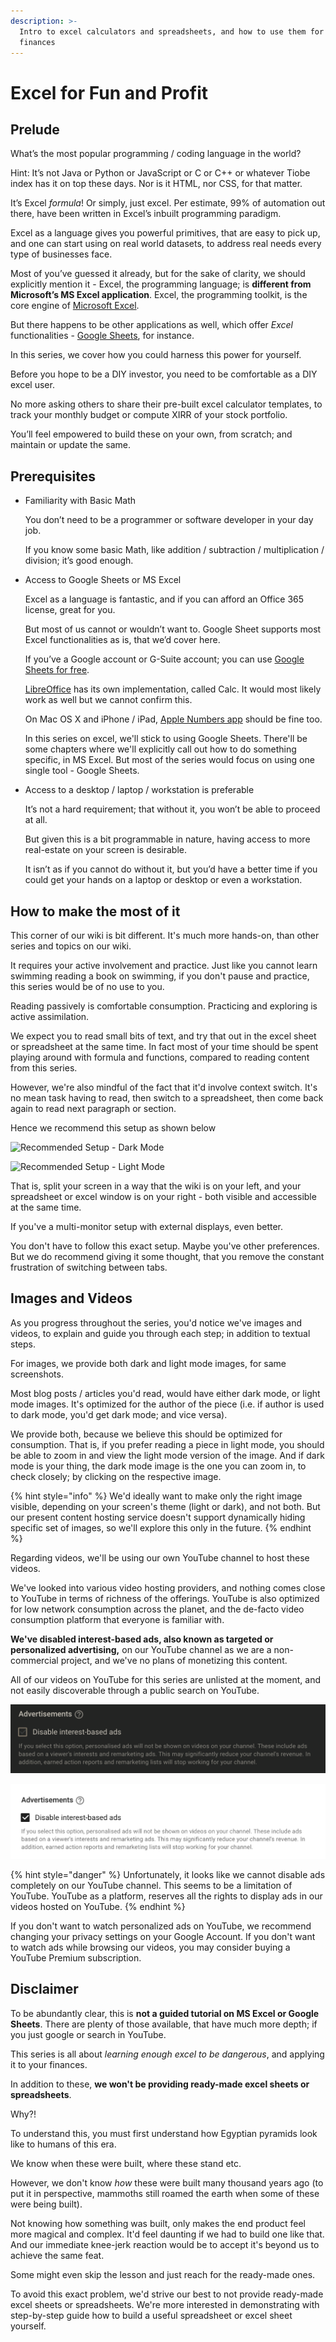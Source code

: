 ```yaml
---
description: >-
  Intro to excel calculators and spreadsheets, and how to use them for your
  finances
---
```


# Excel for Fun and Profit

## Prelude

What’s the most popular programming / coding language in the world?

Hint: It’s not Java or Python or JavaScript or C or C++ or whatever Tiobe index has it on top these days. Nor is it HTML, nor CSS, for that matter.

It’s Excel _formula_! Or simply, just excel. Per estimate, 99% of automation out there, have been written in Excel’s inbuilt programming paradigm.

Excel as a language gives you powerful primitives, that are easy to pick up, and one can start using on real world datasets, to address real needs every type of businesses face.

Most of you’ve guessed it already, but for the sake of clarity, we should explicitly mention it - Excel, the programming language; is **different from Microsoft’s MS Excel application**. Excel, the programming toolkit, is the core engine of [Microsoft Excel](https://www.microsoft.com/en-in/microsoft-365/excel).

But there happens to be other applications as well, which offer _Excel_ functionalities - [Google Sheets](https://docs.google.com/spreadsheets/), for instance.

In this series, we cover how you could harness this power for yourself.

Before you hope to be a DIY investor, you need to be comfortable as a DIY excel user.

No more asking others to share their pre-built excel calculator templates, to track your monthly budget or compute XIRR of your stock portfolio.

You’ll feel empowered to build these on your own, from scratch; and maintain or update the same.

## Prerequisites

*   Familiarity with Basic Math

    You don’t need to be a programmer or software developer in your day job.

    If you know some basic Math, like addition / subtraction / multiplication / division; it’s good enough.
*   Access to Google Sheets or MS Excel

    Excel as a language is fantastic, and if you can afford an Office 365 license, great for you.

    But most of us cannot or wouldn’t want to. Google Sheet supports most Excel functionalities as is, that we’d cover here.

    If you’ve a Google account or G-Suite account; you can use [Google Sheets for free](https://docs.google.com/spreadsheets).

    [LibreOffice](https://www.libreoffice.org/) has its own implementation, called Calc. It would most likely work as well but we cannot confirm this.

    On Mac OS X and iPhone / iPad, [Apple Numbers app](https://www.apple.com/in/numbers/) should be fine too.

    In this series on excel, we'll stick to using Google Sheets. There'll be some chapters where we'll explicitly call out how to do something specific, in MS Excel. But most of the series would focus on using one single tool - Google Sheets.
*   Access to a desktop / laptop / workstation is preferable

    It’s not a hard requirement; that without it, you won’t be able to proceed at all.

    But given this is a bit programmable in nature, having access to more real-estate on your screen is desirable.

    It isn’t as if you cannot do without it, but you’d have a better time if you could get your hands on a laptop or desktop or even a workstation.

## How to make the most of it

This corner of our wiki is bit different. It's much more hands-on, than other series and topics on our wiki.

It requires your active involvement and practice. Just like you cannot learn swimming reading a book on swimming, if you don't pause and practice, this series would be of no use to you.

Reading passively is comfortable consumption. Practicing and exploring is active assimilation.

We expect you to read small bits of text, and try that out in the excel sheet or spreadsheet at the same time. In fact most of your time should be spent playing around with formula and functions, compared to reading content from this series.

However, we're also mindful of the fact that it'd involve context switch. It's no mean task having to read, then switch to a spreadsheet, then come back again to read next paragraph or section.

Hence we recommend this setup as shown below

![Recommended Setup - Dark Mode](../.gitbook/assets/excel-setup.dark.png)

![Recommended Setup - Light Mode](../.gitbook/assets/excel-setup.light.png)

That is, split your screen in a way that the wiki is on your left, and your spreadsheet or excel window is on your right - both visible and accessible at the same time.

If you've a multi-monitor setup with external displays, even better.

You don't have to follow this exact setup. Maybe you've other preferences. But we do recommend giving it some thought, that you remove the constant frustration of switching between tabs.

## Images and Videos

As you progress throughout the series, you'd notice we've images and videos, to explain and guide you through each step; in addition to textual steps.

For images, we provide both dark and light mode images, for same screenshots.

Most blog posts / articles you'd read, would have either dark mode, or light mode images. It's optimized for the author of the piece (i.e. if author is used to dark mode, you'd get dark mode; and vice versa).

We provide both, because we believe this should be optimized for consumption. That is, if you prefer reading a piece in light mode, you should be able to zoom in and view the light mode version of the image. And if dark mode is your thing, the dark mode image is the one you can zoom in, to check closely; by clicking on the respective image.

{% hint style="info" %}
We'd ideally want to make only the right image visible, depending on your screen's theme (light or dark), and not both. But our present content hosting service doesn't support dynamically hiding specific set of images, so we'll explore this only in the future.
{% endhint %}

Regarding videos, we'll be using our own YouTube channel to host these videos.

We've looked into various video hosting providers, and nothing comes close to YouTube in terms of richness of the offerings. YouTube is also optimized for low network consumption across the planet, and the de-facto video consumption platform that everyone is familiar with.

**We've disabled interest-based ads, also known as targeted or personalized advertising,** on our YouTube channel as we are a non-commercial project, and we've no plans of monetizing this content.

All of our videos on YouTube for this series are unlisted at the moment, and not easily discoverable through a public search on YouTube.

![Ads Disabled on YouTube - Dark Mode](../.gitbook/assets/ad-disabled.dark.png)

![Ads Disabled on YouTube - Light Mode](../.gitbook/assets/ad-disabled.light.png)

{% hint style="danger" %}
Unfortunately, it looks like we cannot disable ads completely on our YouTube channel. This seems to be a limitation of YouTube. YouTube as a platform, reserves all the rights to display ads in our videos hosted on YouTube.
{% endhint %}

If you don't want to watch personalized ads on YouTube, we recommend changing your privacy settings on your Google Account. If you don't want to watch ads while browsing our videos, you may consider buying a YouTube Premium subscription.

## Disclaimer

To be abundantly clear, this is **not a guided tutorial on MS Excel or Google Sheets**. There are plenty of those available, that have much more depth; if you just google or search in YouTube.

This series is all about _learning enough excel to be dangerous_, and applying it to your finances.

In addition to these, **we won't be providing ready-made excel sheets or spreadsheets**.

Why?!

To understand this, you must first understand how Egyptian pyramids look like to humans of this era.

We know when these were built, where these stand etc.

However, we don't know _how_ these were built many thousand years ago (to put it in perspective, mammoths still roamed the earth when some of these were being built).

Not knowing how something was built, only makes the end product feel more magical and complex. It'd feel daunting if we had to build one like that. And our immediate knee-jerk reaction would be to accept it's beyond us to achieve the same feat.

Some might even skip the lesson and just reach for the ready-made ones.

To avoid this exact problem, we'd strive our best to not provide ready-made excel sheets or spreadsheets. We're more interested in demonstrating with step-by-step guide how to build a useful spreadsheet or excel sheet yourself.
